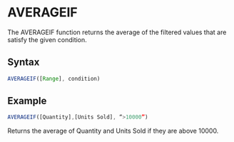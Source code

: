 # AVERAGEIF

The AVERAGEIF function returns the average of the filtered values that are satisfy the given condition.

## Syntax

```javascript
AVERAGEIF([Range], condition)
```

## Example

```javascript
AVERAGEIF([Quantity],[Units Sold], “>10000”)
```

Returns the average of Quantity and Units Sold if they are above 10000.
